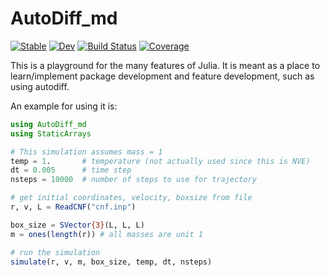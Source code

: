 # AutoDiff_md

[![Stable](https://img.shields.io/badge/docs-stable-blue.svg)](https://BradenDKelly.github.io/AutoDiff_md.jl/stable)
[![Dev](https://img.shields.io/badge/docs-dev-blue.svg)](https://BradenDKelly.github.io/AutoDiff_md.jl/dev)
[![Build Status](https://github.com/BradenDKelly/AutoDiff_md.jl/workflows/CI/badge.svg)](https://github.com/BradenDKelly/AutoDiff_md.jl/actions)
[![Coverage](https://codecov.io/gh/BradenDKelly/AutoDiff_md.jl/branch/master/graph/badge.svg)](https://codecov.io/gh/BradenDKelly/AutoDiff_md.jl)

This is a playground for the many features of Julia. It is meant as a place to learn/implement package development and feature development, such as using autodiff.

An example for using it is:

```Julia
using AutoDiff_md
using StaticArrays

# This simulation assumes mass = 1
temp = 1.       # temperature (not actually used since this is NVE)
dt = 0.005      # time step
nsteps = 10000  # number of steps to use for trajectory

# get initial coordinates, velocity, boxsize from file
r, v, L = ReadCNF("cnf.inp")

box_size = SVector{3}(L, L, L)
m = ones(length(r)) # all masses are unit 1

# run the simulation
simulate(r, v, m, box_size, temp, dt, nsteps)
```
